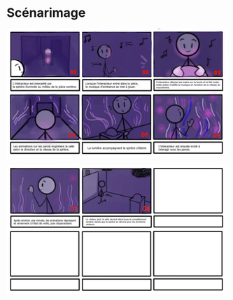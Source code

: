# Scénarimage


![Scénarimage partie 1](nvscenarimage0106.jpg)

![Scénarimage partie 2](nvscenarimage0708.jpg)
